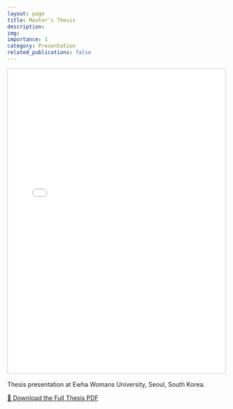 ```yaml
---
layout: page
title: Master's Thesis
description: 
img: 
importance: 1
category: Presentation
related_publications: false
---
```


<!-- Scrollable PDF Viewer -->
<div style="height: 700px; overflow: auto; border: 1px solid #ccc; margin-bottom: 1rem;">
  <iframe 
    src="{{ '/assets/pdf/master_thesis.pdf' | relative_url }}" 
    width="100%" 
    height="100%" 
    style="border: none;">
  </iframe>
</div>

<div class="caption mt-2">
  Thesis presentation at Ewha Womans University, Seoul, South Korea.
</div>

<p>
  <a href="{{ '/assets/pdf/master_thesis.pdf' | relative_url }}" target="_blank">
    📄 Download the Full Thesis PDF
  </a>
</p>
